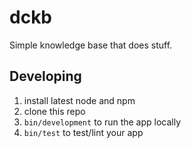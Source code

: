 # dckb

Simple knowledge base that does stuff.


## Developing

1.  install latest node and npm
2.  clone this repo
3.  `bin/development` to run the app locally
4.  `bin/test` to test/lint your app
